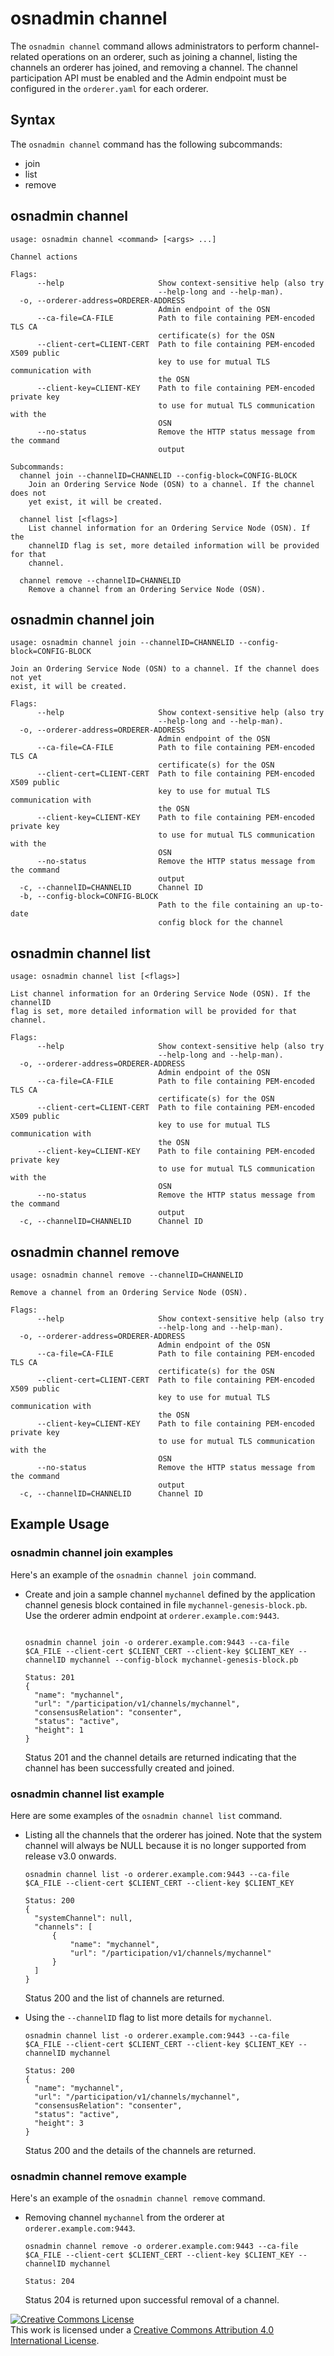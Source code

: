 <!---
 File generated by help_docs.sh. DO NOT EDIT.
 Please make changes to preamble and postscript wrappers as appropriate.
 --->

# osnadmin channel

The `osnadmin channel` command allows administrators to perform channel-related
operations on an orderer, such as joining a channel, listing the channels an
orderer has joined, and removing a channel. The channel participation API must
be enabled and the Admin endpoint must be configured in the `orderer.yaml` for
each orderer.

## Syntax

The `osnadmin channel` command has the following subcommands:

  * join
  * list
  * remove

## osnadmin channel
```
usage: osnadmin channel <command> [<args> ...]

Channel actions

Flags:
      --help                     Show context-sensitive help (also try
                                 --help-long and --help-man).
  -o, --orderer-address=ORDERER-ADDRESS
                                 Admin endpoint of the OSN
      --ca-file=CA-FILE          Path to file containing PEM-encoded TLS CA
                                 certificate(s) for the OSN
      --client-cert=CLIENT-CERT  Path to file containing PEM-encoded X509 public
                                 key to use for mutual TLS communication with
                                 the OSN
      --client-key=CLIENT-KEY    Path to file containing PEM-encoded private key
                                 to use for mutual TLS communication with the
                                 OSN
      --no-status                Remove the HTTP status message from the command
                                 output

Subcommands:
  channel join --channelID=CHANNELID --config-block=CONFIG-BLOCK
    Join an Ordering Service Node (OSN) to a channel. If the channel does not
    yet exist, it will be created.

  channel list [<flags>]
    List channel information for an Ordering Service Node (OSN). If the
    channelID flag is set, more detailed information will be provided for that
    channel.

  channel remove --channelID=CHANNELID
    Remove a channel from an Ordering Service Node (OSN).
```


## osnadmin channel join
```
usage: osnadmin channel join --channelID=CHANNELID --config-block=CONFIG-BLOCK

Join an Ordering Service Node (OSN) to a channel. If the channel does not yet
exist, it will be created.

Flags:
      --help                     Show context-sensitive help (also try
                                 --help-long and --help-man).
  -o, --orderer-address=ORDERER-ADDRESS
                                 Admin endpoint of the OSN
      --ca-file=CA-FILE          Path to file containing PEM-encoded TLS CA
                                 certificate(s) for the OSN
      --client-cert=CLIENT-CERT  Path to file containing PEM-encoded X509 public
                                 key to use for mutual TLS communication with
                                 the OSN
      --client-key=CLIENT-KEY    Path to file containing PEM-encoded private key
                                 to use for mutual TLS communication with the
                                 OSN
      --no-status                Remove the HTTP status message from the command
                                 output
  -c, --channelID=CHANNELID      Channel ID
  -b, --config-block=CONFIG-BLOCK
                                 Path to the file containing an up-to-date
                                 config block for the channel
```


## osnadmin channel list
```
usage: osnadmin channel list [<flags>]

List channel information for an Ordering Service Node (OSN). If the channelID
flag is set, more detailed information will be provided for that channel.

Flags:
      --help                     Show context-sensitive help (also try
                                 --help-long and --help-man).
  -o, --orderer-address=ORDERER-ADDRESS
                                 Admin endpoint of the OSN
      --ca-file=CA-FILE          Path to file containing PEM-encoded TLS CA
                                 certificate(s) for the OSN
      --client-cert=CLIENT-CERT  Path to file containing PEM-encoded X509 public
                                 key to use for mutual TLS communication with
                                 the OSN
      --client-key=CLIENT-KEY    Path to file containing PEM-encoded private key
                                 to use for mutual TLS communication with the
                                 OSN
      --no-status                Remove the HTTP status message from the command
                                 output
  -c, --channelID=CHANNELID      Channel ID
```


## osnadmin channel remove
```
usage: osnadmin channel remove --channelID=CHANNELID

Remove a channel from an Ordering Service Node (OSN).

Flags:
      --help                     Show context-sensitive help (also try
                                 --help-long and --help-man).
  -o, --orderer-address=ORDERER-ADDRESS
                                 Admin endpoint of the OSN
      --ca-file=CA-FILE          Path to file containing PEM-encoded TLS CA
                                 certificate(s) for the OSN
      --client-cert=CLIENT-CERT  Path to file containing PEM-encoded X509 public
                                 key to use for mutual TLS communication with
                                 the OSN
      --client-key=CLIENT-KEY    Path to file containing PEM-encoded private key
                                 to use for mutual TLS communication with the
                                 OSN
      --no-status                Remove the HTTP status message from the command
                                 output
  -c, --channelID=CHANNELID      Channel ID
```

## Example Usage

### osnadmin channel join examples

Here's an example of the `osnadmin channel join` command.

* Create and join a sample channel `mychannel` defined by the application channel genesis
  block contained in file `mychannel-genesis-block.pb`. Use the orderer admin endpoint
  at `orderer.example.com:9443`.

  ```

  osnadmin channel join -o orderer.example.com:9443 --ca-file $CA_FILE --client-cert $CLIENT_CERT --client-key $CLIENT_KEY --channelID mychannel --config-block mychannel-genesis-block.pb

  Status: 201
  {
    "name": "mychannel",
    "url": "/participation/v1/channels/mychannel",
    "consensusRelation": "consenter",
    "status": "active",
    "height": 1
  }

  ```

  Status 201 and the channel details are returned indicating that the channel has been
  successfully created and joined.

### osnadmin channel list example

Here are some examples of the `osnadmin channel list` command.

* Listing all the channels that the orderer has joined. 
Note that the system channel will always be NULL because it is no longer supported from release v3.0 onwards.

  ```
  osnadmin channel list -o orderer.example.com:9443 --ca-file $CA_FILE --client-cert $CLIENT_CERT --client-key $CLIENT_KEY

  Status: 200
  {
    "systemChannel": null,
    "channels": [
        {
            "name": "mychannel",
            "url": "/participation/v1/channels/mychannel"
        }
    ]
  }

  ```

  Status 200 and the list of channels are returned.

* Using the `--channelID` flag to list more details for `mychannel`.

  ```
  osnadmin channel list -o orderer.example.com:9443 --ca-file $CA_FILE --client-cert $CLIENT_CERT --client-key $CLIENT_KEY --channelID mychannel

  Status: 200
  {
	"name": "mychannel",
	"url": "/participation/v1/channels/mychannel",
	"consensusRelation": "consenter",
	"status": "active",
	"height": 3
  }

  ```

  Status 200 and the details of the channels are returned.

### osnadmin channel remove example

Here's an example of the `osnadmin channel remove` command.

* Removing channel `mychannel` from the orderer at `orderer.example.com:9443`.

  ```
  osnadmin channel remove -o orderer.example.com:9443 --ca-file $CA_FILE --client-cert $CLIENT_CERT --client-key $CLIENT_KEY --channelID mychannel

  Status: 204
  ```

  Status 204 is returned upon successful removal of a channel.

<a rel="license" href="http://creativecommons.org/licenses/by/4.0/"><img alt="Creative Commons License" style="border-width:0" src="https://i.creativecommons.org/l/by/4.0/88x31.png" /></a><br />This work is licensed under a <a rel="license" href="http://creativecommons.org/licenses/by/4.0/">Creative Commons Attribution 4.0 International License</a>.
